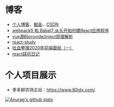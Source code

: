 # 博客
- [个人博客](https://webharry.github.io/)、[掘金](https://juejin.cn/user/2867156542299816/posts)、[CSDN](https://blog.csdn.net/web_harry?spm=1010.2135.3001.5113)
- [webpack5 和 Babel7 从头开始创建React应用程序](https://juejin.im/post/6890079766087467015/)
- [vue源码provide/inject原理解析](https://github.com/webharry/blog/issues/2)
- [react-study](https://github.com/webharry/react-study) 
- [吐血整理2020年前端面经（一）](https://juejin.cn/post/6911590352071688200)
- [react踩坑日记](https://github.com/webharry/blog)

# 个人项目展示
- 季多鲜农场主站：https://www.80jdx.com/


[![Anurag's github stats](https://github-readme-stats.vercel.app/api?username=webharry)](https://github.com/webharry/github-readme-stats)

